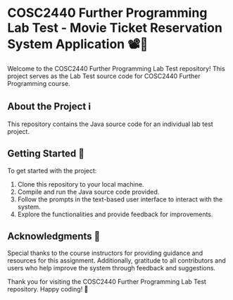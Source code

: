 # COSC2440 Further Programming Lab Test - Movie Ticket Reservation System Application 📽️🎫

Welcome to the COSC2440 Further Programming Lab Test repository! This project serves as the Lab Test source code 
for COSC2440 Further Programming course.

## About the Project ℹ️

This repository contains the Java source code for an individual lab test project. 

## Getting Started 🚀

To get started with the project:
1. Clone this repository to your local machine.
2. Compile and run the Java source code provided.
3. Follow the prompts in the text-based user interface to interact with the system.
4. Explore the functionalities and provide feedback for improvements.

## Acknowledgments 🙏

Special thanks to the course instructors for providing guidance and resources for this assignment.
Additionally, gratitude to all contributors and users who help improve the system through feedback and suggestions.

Thank you for visiting the COSC2440 Further Programming Lab Test repository. Happy coding! 🎉